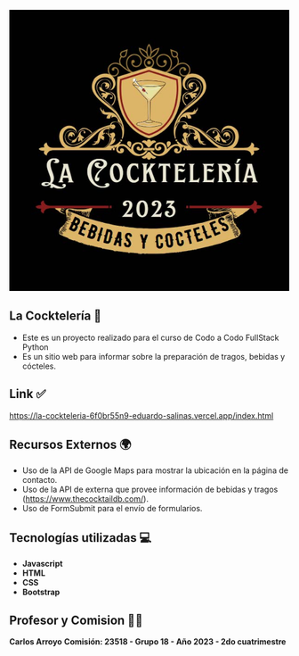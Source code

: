 <p align='left'>
    <img src='./assets/portal.jpg' </img>
</p>

## La Cocktelería 🍹
- Este es un proyecto realizado para el curso de Codo a Codo FullStack Python
- Es un sitio web para informar sobre la preparación de tragos, bebidas y cócteles.

## Link ✅
https://la-cockteleria-6f0br55n9-eduardo-salinas.vercel.app/index.html
## Recursos Externos 🌍
- Uso de la API de Google Maps para mostrar la ubicación en la página de contacto.
- Uso de la API de externa que provee información de bebidas y tragos (https://www.thecocktaildb.com/).
- Uso de FormSubmit para el envío de formularios.

## Tecnologías utilizadas 💻

* __Javascript__
* __HTML__
* __CSS__ 
* __Bootstrap__

## Profesor y Comision 👨‍🏫 
__Carlos Arroyo__
__Comisión: 23518 - Grupo 18 - Año 2023 - 2do cuatrimestre__